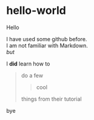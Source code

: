 # hello-world
Hello

I have used some github before.  
I am not familiar with Markdown.  
*but*  

I **did** learn how to

> do a few  
> 
>> cool  
>  
> things from their tutorial  

bye
